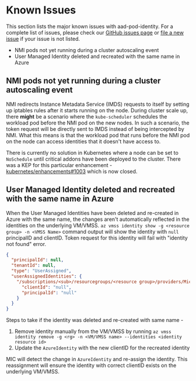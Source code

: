 # Known Issues

This section lists the major known issues with aad-pod-identity. For a complete list of issues, please check our [GitHub issues page](https://github.com/Azure/aad-pod-identity/issues) or [file a new issue](https://github.com/Azure/aad-pod-identity/issues/new?assignees=&labels=bug&template=bug_report.md&title=) if your issue is not listed.

- NMI pods not yet running during a cluster autoscaling event
- User Managed Identity deleted and recreated with the same name in Azure

## NMI pods not yet running during a cluster autoscaling event

NMI redirects Instance Metadata Service (IMDS) requests to itself by setting up iptables rules after it starts running on the node. During cluster scale up, there **might** be a scenario where the `kube-scheduler` schedules the workload pod before the NMI pod on the new nodes. In such a scenario, the token request will be directly sent to IMDS instead of being intercepted by NMI. What this means is that the workload pod that runs before the NMI pod on the node can access identities that it doesn't have access to.

There is currently no solution in Kubernetes where a node can be set to `NoSchedule` until critical addons have been deployed to the cluster. There was a KEP for this particular enhancement - [kubernetes/enhancements#1003](https://github.com/kubernetes/enhancements/pull/1003) which is now closed.

## User Managed Identity deleted and recreated with the same name in Azure

When the User Managed Identities have been deleted and re-created in Azure with the same name, the changes aren't automatically reflected in the identities on the underlying VM/VMSS. `az vmss identity show -g <resource group> -n <VMSS Name>` command output  will show the identity with `null` principalID and clientID. Token request for this identity will fail with "identity not found" error.

```json
{
  "principalId": null,
  "tenantId": null,
  "type": "UserAssigned",
  "userAssignedIdentities": {
    "/subscriptions/<sub>/resourcegroups/<resource group>/providers/Microsoft.ManagedIdentity/userAssignedIdentities/<identity name>": {
      "clientId": "null",
      "principalId": "null"
    }
  }
}

```

Steps to take if the identity was deleted and re-created with same name -

1. Remove identity manually from the VM/VMSS by running `az vmss identity remove -g <rg> -n <VM/VMSS name> --identities <identity resource id>`
2. Update the `AzureIdentity` with the new clientID for the recreated identity

MIC will detect the change in `AzureIdentity` and re-assign the identity. This reassignment will ensure the identity with correct clientID exists on the underlying VM/VMSS.
